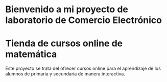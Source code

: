 # Bienvenido a mi proyecto de laboratorio de Comercio Electrónico
# Tienda de cursos online de matemática
Este proyecto se trata del ofrecer cursos online 
para el aprendizaje de los alumnos de primaria y
secundaria de manera interactiva.
